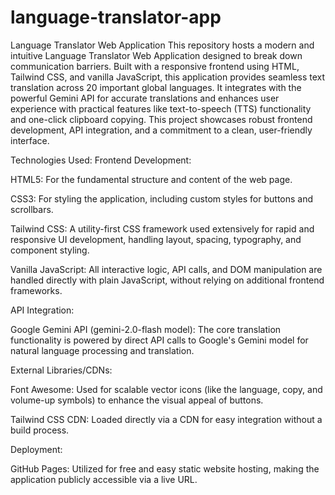 # language-translator-app
Language Translator Web Application
This repository hosts a modern and intuitive Language Translator Web Application designed to break down communication barriers. Built with a responsive frontend using HTML, Tailwind CSS, and vanilla JavaScript, this application provides seamless text translation across 20 important global languages. It integrates with the powerful Gemini API for accurate translations and enhances user experience with practical features like text-to-speech (TTS) functionality and one-click clipboard copying. This project showcases robust frontend development, API integration, and a commitment to a clean, user-friendly interface.

Technologies Used:
Frontend Development:

HTML5: For the fundamental structure and content of the web page.

CSS3: For styling the application, including custom styles for buttons and scrollbars.

Tailwind CSS: A utility-first CSS framework used extensively for rapid and responsive UI development, handling layout, spacing, typography, and component styling.

Vanilla JavaScript: All interactive logic, API calls, and DOM manipulation are handled directly with plain JavaScript, without relying on additional frontend frameworks.

API Integration:

Google Gemini API (gemini-2.0-flash model): The core translation functionality is powered by direct API calls to Google's Gemini model for natural language processing and translation.

External Libraries/CDNs:

Font Awesome: Used for scalable vector icons (like the language, copy, and volume-up symbols) to enhance the visual appeal of buttons.

Tailwind CSS CDN: Loaded directly via a CDN for easy integration without a build process.

Deployment:

GitHub Pages: Utilized for free and easy static website hosting, making the application publicly accessible via a live URL.
